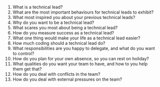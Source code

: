 1. What is a technical lead?
2. What are the most important behaviours for technical leads to exhibit?
3. What most inspired you about your previous technical leads?
4. Why do you want to be a technical lead?
5. What scares you most about being a technical lead?
6. How do you measure success as a technical lead?
7. What one thing would make your life as a technical lead easier?
8. How much coding should a technical lead do?
9. What responsibilities are you happy to delegate, and what do you want to control?
10. How do you plan for your own absence, so you can rest on holiday?
11. What qualities do you want your team to have, and how to you help them get that?
12. How do you deal with conflicts in the team?
13. How do you deal with external pressures on the team?
